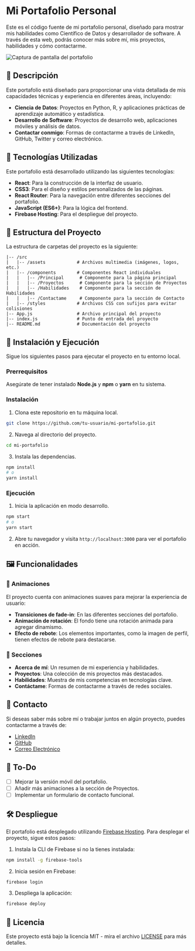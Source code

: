 # Mi Portafolio Personal

Este es el código fuente de mi portafolio personal, diseñado para mostrar mis habilidades como Científico de Datos y desarrollador de software. A través de esta web, podrás conocer más sobre mí, mis proyectos, habilidades y cómo contactarme.

![Captura de pantalla del portafolio](src/assets/PaginaPrincipal.svg) <!-- Añade una captura de pantalla de tu portafolio -->

## 📝 Descripción

Este portafolio está diseñado para proporcionar una vista detallada de mis capacidades técnicas y experiencia en diferentes áreas, incluyendo:

- **Ciencia de Datos**: Proyectos en Python, R, y aplicaciones prácticas de aprendizaje automático y estadística.
- **Desarrollo de Software**: Proyectos de desarrollo web, aplicaciones móviles y análisis de datos.
- **Contactar conmigo**: Formas de contactarme a través de LinkedIn, GitHub, Twitter y correo electrónico.

## 🚀 Tecnologías Utilizadas

Este portafolio está desarrollado utilizando las siguientes tecnologías:

- **React**: Para la construcción de la interfaz de usuario.
- **CSS3**: Para el diseño y estilos personalizados de las páginas.
- **React Router**: Para la navegación entre diferentes secciones del portafolio.
- **JavaScript (ES6+)**: Para la lógica del frontend.
- **Firebase Hosting**: Para el despliegue del proyecto.

## 📂 Estructura del Proyecto

La estructura de carpetas del proyecto es la siguiente:

```
|-- /src
|   |-- /assets            # Archivos multimedia (imágenes, logos, etc.)
|   |-- /components        # Componentes React individuales
|   |   |-- /Principal      # Componente para la página principal
|   |   |-- /Proyectos      # Componente para la sección de Proyectos
|   |   |-- /Habilidades    # Componente para la sección de Habilidades
|   |   |-- /Contactame     # Componente para la sección de Contacto
|   |-- /styles            # Archivos CSS con sufijos para evitar colisiones
|-- App.js                 # Archivo principal del proyecto
|-- index.js               # Punto de entrada del proyecto
|-- README.md              # Documentación del proyecto
```

## 🚀 Instalación y Ejecución

Sigue los siguientes pasos para ejecutar el proyecto en tu entorno local.

### Prerrequisitos

Asegúrate de tener instalado **Node.js** y **npm** o **yarn** en tu sistema.

### Instalación

1. Clona este repositorio en tu máquina local.

```bash
git clone https://github.com/tu-usuario/mi-portafolio.git
```

2. Navega al directorio del proyecto.

```bash
cd mi-portafolio
```

3. Instala las dependencias.

```bash
npm install
# o
yarn install
```

### Ejecución

1. Inicia la aplicación en modo desarrollo.

```bash
npm start
# o
yarn start
```

2. Abre tu navegador y visita `http://localhost:3000` para ver el portafolio en acción.

## 🖼 Funcionalidades

### 🌟 Animaciones

El proyecto cuenta con animaciones suaves para mejorar la experiencia de usuario:

- **Transiciones de fade-in**: En las diferentes secciones del portafolio.
- **Animación de rotación**: El fondo tiene una rotación animada para agregar dinamismo.
- **Efecto de rebote**: Los elementos importantes, como la imagen de perfil, tienen efectos de rebote para destacarse.

### 🚀 Secciones

- **Acerca de mí**: Un resumen de mi experiencia y habilidades.
- **Proyectos**: Una colección de mis proyectos más destacados.
- **Habilidades**: Muestra de mis competencias en tecnologías clave.
- **Contáctame**: Formas de contactarme a través de redes sociales.

## 📧 Contacto

Si deseas saber más sobre mí o trabajar juntos en algún proyecto, puedes contactarme a través de:

- [LinkedIn](https://www.linkedin.com/in/juan-sebastian-cordoba-valderrama-a6a4062ab)
- [GitHub](https://github.com/SebasRubik)
- [Correo Electrónico](mailto:juans-cordoba@javeriana.edu.co)

## 📌 To-Do

- [ ] Mejorar la versión móvil del portafolio.
- [ ] Añadir más animaciones a la sección de Proyectos.
- [ ] Implementar un formulario de contacto funcional.

## 🛠 Despliegue

El portafolio está desplegado utilizando [Firebase Hosting](https://firebase.google.com/). Para desplegar el proyecto, sigue estos pasos:

1. Instala la CLI de Firebase si no la tienes instalada:

```bash
npm install -g firebase-tools
```

2. Inicia sesión en Firebase:

```bash
firebase login
```

3. Despliega la aplicación:

```bash
firebase deploy
```

## 📄 Licencia

Este proyecto está bajo la licencia MIT - mira el archivo [LICENSE](LICENSE) para más detalles.
